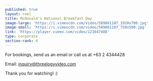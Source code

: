 ```yaml
---
published: true
layout: reel
title: McDonald's National Breakfast Day
image-large: 'https://i.vimeocdn.com/video/589881107_1920x700.jpg'
image-small: 'https://i.vimeocdn.com/video/589881107_750x500.jpg'
link: 'https://player.vimeo.com/video/121647488'
type: corporate
section-rank: 4
---
```

For bookings, send us an email or call us at +63 2 4344428

Email: inquiry@threelogyvideo.com

Thank you for watching! :)